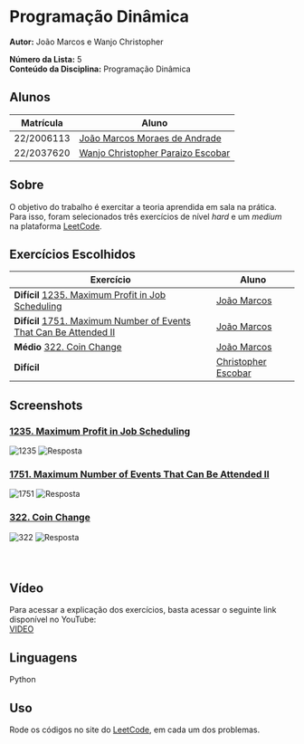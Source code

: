 # Programação Dinâmica

**Autor:** João Marcos e Wanjo Christopher  

**Número da Lista:** 5  
**Conteúdo da Disciplina:** Programação Dinâmica

## Alunos

| Matrícula   | Aluno                                                              |
|-------------|--------------------------------------------------------------------|
| 22/2006113 | [João Marcos Moraes de Andrade](https://github.com/JJOAOMARCOSS)                     |
| 22/2037620 | [Wanjo Christopher Paraizo Escobar](https://github.com/wChrstphr)                  |

## Sobre

O objetivo do trabalho é exercitar a teoria aprendida em sala na prática.  
Para isso, foram selecionados três exercícios de nível *hard* e um *medium*  
na plataforma [LeetCode](https://leetcode.com).  

## Exercícios Escolhidos

| Exercício                                                                                                                                           | Aluno                                   |
|-----------------------------------------------------------------------------------------------------------------------------------------------------|----------------------------------------|
|**Difícil**    [1235. Maximum Profit in Job Scheduling](https://leetcode.com/problems/maximum-profit-in-job-scheduling/description/)  | [João Marcos](https://github.com/JJOAOMARCOSS)    |
|**Difícil**    [1751. Maximum Number of Events That Can Be Attended II](https://leetcode.com/problems/maximum-number-of-events-that-can-be-attended-ii/description/) | [João Marcos](https://github.com/JJOAOMARCOSS)    |                                            
| **Médio**   [322. Coin Change](https://leetcode.com/problems/coin-change/description/)                               | [João Marcos](https://github.com/JJOAOMARCOSS)    |
|**Difícil**    []()                                            | [Christopher Escobar](https://github.com/wChrstphr)    |

## Screenshots
### [1235. Maximum Profit in Job Scheduling](https://leetcode.com/problems/reverse-pairs/description/)
![1235](/assets/1235.png)
![Resposta](/assets/1235_res.png)

### [1751. Maximum Number of Events That Can Be Attended II](https://leetcode.com/problems/maximum-number-of-events-that-can-be-attended-ii/description/)
![1751](/assets/1751.png)
![Resposta](/assets/1751_res.png)

### [322. Coin Change](https://leetcode.com/problems/coin-change/description/)
![322](/assets/322.png)
![Resposta](/assets/322_res.png)


### []()
![]()
![]()


## Vídeo

Para acessar a explicação dos exercícios, basta acessar o seguinte link disponível no YouTube:  
[VIDEO](https://youtu.be/)


## Linguagens
Python

## Uso
Rode os códigos no site do [LeetCode](https://leetcode.com/), em cada um dos problemas.
